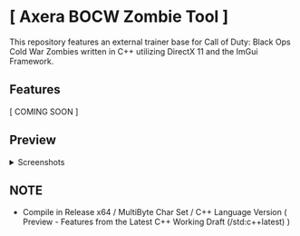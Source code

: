 # [ Axera BOCW Zombie Tool ]
This repository features an external trainer base for Call of Duty: Black Ops Cold War Zombies written in C++ utilizing DirectX 11 and the ImGui Framework.

## Features
[ COMING SOON ]

## Preview
<details>
  <summary>Screenshots</summary>
  
  
</details>

## NOTE
* Compile in Release x64 / MultiByte Char Set / C++ Language Version ( Preview - Features from the Latest C++ Working Draft (/std:c++latest) )
